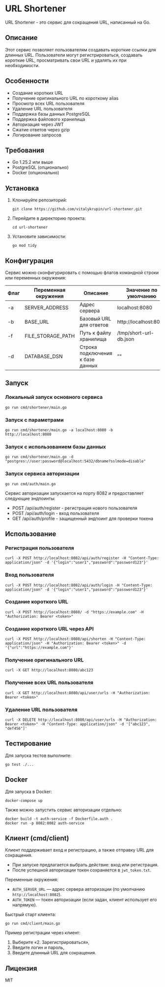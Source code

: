 # URL Shortener

URL Shortener - это сервис для сокращения URL, написанный на Go.

## Описание

Этот сервис позволяет пользователям создавать короткие ссылки для длинных URL. 
Пользователи могут регистрироваться, создавать короткие URL, просматривать свои URL 
и удалять их при необходимости.

## Особенности

- Создание коротких URL
- Получение оригинального URL по короткому alias
- Просмотр всех URL пользователя
- Удаление URL пользователя
- Поддержка базы данных PostgreSQL
- Поддержка файлового хранилища
- Авторизация через JWT
- Сжатие ответов через gzip
- Логирование запросов

## Требования

- Go 1.25.2 или выше
- PostgreSQL (опционально)
- Docker (опционально)

## Установка

1. Клонируйте репозиторий:
   ```
   git clone https://github.com/vitalykrupin/url-shortener.git
   ```

2. Перейдите в директорию проекта:
   ```
   cd url-shortener
   ```

3. Установите зависимости:
   ```
   go mod tidy
   ```

## Конфигурация

Сервис можно сконфигурировать с помощью флагов командной строки или переменных окружения:

| Флаг | Переменная окружения | Описание | Значение по умолчанию |
|------|---------------------|----------|----------------------|
| -a | SERVER_ADDRESS | Адрес сервера | localhost:8080 |
| -b | BASE_URL | Базовый URL для ответов | http://localhost:8080 |
| -f | FILE_STORAGE_PATH | Путь к файлу хранилища | /tmp/short-url-db.json |
| -d | DATABASE_DSN | Строка подключения к базе данных | "" |

## Запуск

### Локальный запуск основного сервиса

```
go run cmd/shortener/main.go
```

### Запуск с параметрами

```
go run cmd/shortener/main.go -a localhost:8080 -b http://localhost:8080
```

### Запуск с использованием базы данных

```
go run cmd/shortener/main.go -d "postgres://user:password@localhost:5432/dbname?sslmode=disable"
```

### Запуск сервиса авторизации

```
go run cmd/auth/main.go
```

Сервис авторизации запускается на порту 8082 и предоставляет следующие эндпоинты:
- POST /api/auth/register - регистрация нового пользователя
- POST /api/auth/login - вход пользователя
- GET /api/auth/profile - защищенный эндпоинт для проверки токена

## Использование

### Регистрация пользователя

```
curl -X POST http://localhost:8082/api/auth/register -H "Content-Type: application/json" -d '{"login":"user1","password":"password123"}'
```

### Вход пользователя

```
curl -X POST http://localhost:8082/api/auth/login -H "Content-Type: application/json" -d '{"login":"user1","password":"password123"}'
```

### Создание короткого URL

```
curl -X POST http://localhost:8080/ -d "https://example.com" -H "Authorization: Bearer <token>"
```

### Создание короткого URL через API

```
curl -X POST http://localhost:8080/api/shorten -H "Content-Type: application/json" -H "Authorization: Bearer <token>" -d '{"url":"https://example.com"}'
```

### Получение оригинального URL

```
curl -X GET http://localhost:8080/abc123
```

### Получение всех URL пользователя

```
curl -X GET http://localhost:8080/api/user/urls -H "Authorization: Bearer <token>"
```

### Удаление URL пользователя

```
curl -X DELETE http://localhost:8080/api/user/urls -H "Authorization: Bearer <token>" -H "Content-Type: application/json" -d '["abc123", "def456"]'
```

## Тестирование

Для запуска тестов выполните:

```
go test ./...
```

## Docker

Для запуска в Docker:

```
docker-compose up
```

Также можно запустить сервис авторизации отдельно:

```
docker build -t auth-service -f Dockerfile.auth .
docker run -p 8082:8082 auth-service
```

## Клиент (cmd/client)

Клиент поддерживает вход и регистрацию, а также отправку URL для сокращения.

- При запуске предлагается выбрать действие: вход или регистрация.
- После успешной авторизации токен сохраняется в `jwt_token.txt`.

Переменные окружения:

- `AUTH_SERVER_URL` — адрес сервера авторизации (по умолчанию `http://localhost:8082`).
- `AUTH_TOKEN` — токен авторизации (если задан, клиент использует его напрямую).

Быстрый старт клиента:

```
go run cmd/client/main.go
```

Пример регистрации через клиент:

1) Выберите «2. Зарегистрироваться»,
2) Введите логин и пароль,
3) Введите длинный URL для сокращения.

## Лицензия

MIT
